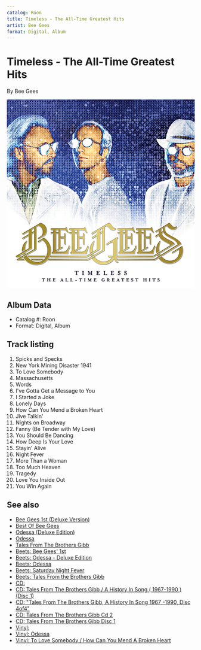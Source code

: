 ```yaml
---
catalog: Roon
title: Timeless - The All-Time Greatest Hits
artist: Bee Gees
format: Digital, Album
---
```


# Timeless - The All-Time Greatest Hits

By Bee Gees

![](../../assets/albumcovers/Bee_Gees-Timeless_-_The_All-Time_Greatest_Hits.png)

## Album Data

- Catalog #: Roon
- Format: Digital, Album


## Track listing


1. Spicks and Specks
2. New York Mining Disaster 1941
3. To Love Somebody
4. Massachusetts
5. Words
6. I've Gotta Get a Message to You
7. I Started a Joke
8. Lonely Days
9. How Can You Mend a Broken Heart
10. Jive Talkin'
11. Nights on Broadway
12. Fanny (Be Tender with My Love)
13. You Should Be Dancing
14. How Deep Is Your Love
15. Stayin' Alive
16. Night Fever
17. More Than a Woman
18. Too Much Heaven
19. Tragedy
20. Love You Inside Out
21. You Win Again


## See also

- [Bee Gees 1st (Deluxe Version)](Bee_Gees_1st_Deluxe_Version.md)
- [Best Of Bee Gees](Best_Of_Bee_Gees.md)
- [Odessa (Deluxe Edition)](Odessa_Deluxe_Edition.md)
- [Odessa](Odessa-_The_Complete_Odessa.md)
- [Tales From The Brothers Gibb](Tales_From_The_Brothers_Gibb.md)
- [Beets: Bee Gees' 1st](../../Beets/Bee_Gees/Bee_Gees_1st.md)
- [Beets: Odessa - Deluxe Edition](../../Beets/Bee_Gees/Odessa_-_Deluxe_Edition.md)
- [Beets: Odessa](../../Beets/Bee_Gees/Odessa.md)
- [Beets: Saturday Night Fever](../../Beets/Bee_Gees/Saturday_Night_Fever.md)
- [Beets: Tales From the Brothers Gibb](../../Beets/Bee_Gees/Tales_From_the_Brothers_Gibb.md)
- [CD: ](../../CD/Bee_Gees/Bee_Gees.md)
- [CD: Tales From The Brothers Gibb / A History In Song ( 1967-1990 ) (Disc 1)](../../CD/Bee_Gees/Tales_From_The_Brothers_Gibb_-_A_History_In_Song__1967-1990__Disc_1.md)
- [CD: "Tales From The Brothers Gibb, A History In Song 1967 -1990, Disc 4of4"](../../CD/Bee_Gees/Tales_From_The_Brothers_Gibb__A_History_In_Song_1967_-1990__Disc_4of4.md)
- [CD: Tales From The Brothers Gibb Cd 2](../../CD/Bee_Gees/Tales_From_The_Brothers_Gibb_Cd_2.md)
- [CD: Tales From The Brothers Gibb Disc 1](../../CD/Bee_Gees/Tales_From_The_Brothers_Gibb_Disc_1.md)
- [Vinyl: ](../../Vinyl/Bee_Gees/Bee_Gees.md)
- [Vinyl: Odessa](../../Vinyl/Bee_Gees/Odessa.md)
- [Vinyl: To Love Somebody / How Can You Mend A Broken Heart](../../Vinyl/Bee_Gees/To_Love_Somebody_-_How_Can_You_Mend_A_Broken_Heart.md)
